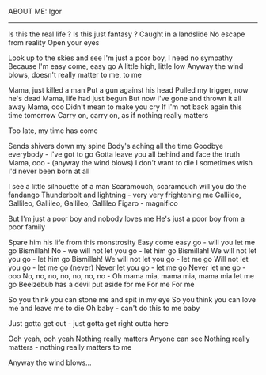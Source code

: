 ABOUT ME:
Igor

--------------------------------------------------



Is this the real life ?
Is this just fantasy ?
Caught in a landslide
No escape from reality
Open your eyes


Look up to the skies and see
I'm just a poor boy, I need no sympathy
Because I'm easy come, easy go
A little high, little low
Anyway the wind blows, doesn't really matter to me, to me

Mama, just killed a man
Put a gun against his head
Pulled my trigger, now he's dead
Mama, life had just begun
But now I've gone and thrown it all away
Mama, ooo
Didn't mean to make you cry
If I'm not back again this time tomorrow
Carry on, carry on, as if nothing really matters

Too late, my time has come


Sends shivers down my spine
Body's aching all the time
Goodbye everybody - I've got to go
Gotta leave you all behind and face the truth
Mama, ooo - (anyway the wind blows)
I don't want to die
I sometimes wish I'd never been born at all

I see a little silhouette of a man
Scaramouch, scaramouch will you do the fandango
Thunderbolt and lightning - very very frightening me
Gallileo, Gallileo,
Gallileo, Gallileo,
Gallileo Figaro - magnifico

But I'm just a poor boy and nobody loves me
He's just a poor boy from a poor family


Spare him his life from this monstrosity
Easy come easy go - will you let me go
Bismillah! No - we will not let you go - let him go
Bismillah! We will not let you go - let him go
Bismillah! We will not let you go - let me go
Will not let you go - let me go (never)
Never let you go - let me go
Never let me go - ooo
No, no, no, no, no, no, no -
Oh mama mia, mama mia, mama mia let me go
Beelzebub has a devil put aside for me
For me
For me

So you think you can stone me and spit in my eye
So you think you can love me and leave me to die
Oh baby - can't do this to me baby

Just gotta get out - just gotta get right outta here

Ooh yeah, ooh yeah
Nothing really matters
Anyone can see
Nothing really matters - nothing really matters to me

Anyway the wind blows...
